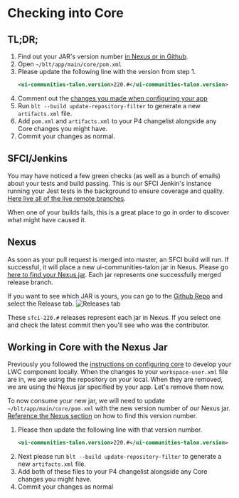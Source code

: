 # Checking into Core

## TL;DR;

1. Find out your JAR's version number [in Nexus or in Github](#Nexus).
1. Open `~/blt/app/main/core/pom.xml`
1. Please update the following line with the version from step 1.
    ```xml
    <ui-communities-talon.version>220.#</ui-communities-talon.version>
    ```
1. Comment out the [changes you made when configuring your app](ConfigureCore.md) 
1. Run `blt --build update-repository-filter` to generate a new `artifacts.xml` file.
1. Add `pom.xml` and `artifacts.xml` to your P4 changelist alongside any Core changes you might have. 
1. Commit your changes as normal.

## SFCI/Jenkins

You may have noticed a few green checks (as well as a bunch of emails) about your tests and build passing. This is our SFCI Jenkin's instance running your Jest tests in the background to ensure coverage and quality. [Here live all of the live remote branches](https://communitiesci.dop.sfdc.net/).

When one of your builds fails, this is a great place to go in order to discover what might have caused it.

## Nexus

As soon as your pull request is merged into master, an SFCI build will run. If successful, it will place a new ui-communities-talon jar in Nexus. Please go [here to find your Nexus jar](https://nexus.soma.salesforce.com/nexus/#nexus-search;quick~ui-communities-talon). Each jar represents one successfully merged release branch.

If you want to see which JAR is yours, you can go to the [Github Repo](https://git.soma.salesforce.com/communities/talon) and select the Release tab.
![Releases tab](https://help.github.com/assets/images/help/releases/release-link.png)

These `sfci-220.#` releases represent each jar in Nexus. If you select one and check the latest commit then you'll see who was the contributor.

## Working in Core with the Nexus Jar

Previously you followed the [instructions on configuring core](ConfigureCore.md) to develop your LWC component locally. When the changes to your `workspace-user.xml` file are in, we are using the repository on your local. When they are removed, we are using the Nexus jar specified by your app. Let's remove them now.

To now consume your new jar, we will need to update `~/blt/app/main/core/pom.xml` with the new version number of our Nexus jar. [Reference the Nexus section](#Nexus) on how to find this version number.

1. Please then update the following line with that version number.
    ```xml
    <ui-communities-talon.version>220.#</ui-communities-talon.version>
    ```
1. Next please run `blt --build update-repository-filter` to generate a new `artifacts.xml` file.
1. Add both of these files to your P4 changelist alongside any Core changes you might have. 
1. Commit your changes as normal